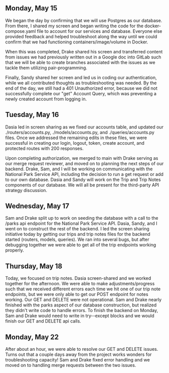 ## Monday, May 15

We began the day by confirming that we will use Postgres as our database. From there, I shared my screen and began writing the code for the docker-compose.yaml file to account for our services and database. Everyone else provided feedback and helped troubleshoot along the way until we could confirm that we had functioning containers/image/volume in Docker.

When this was completed, Drake shared his screen and transferred content from issues we had previously written out in a Google doc into GitLab such that we will be able to create branches associated with the issues as we tackle them utilizing pair-programming.

Finally, Sandy shared her screen and led us in coding our authentication, while we all contributed thoughts as troubleshooting was needed. By the end of the day, we still had a 401 Unauthorized error, because we did not successfully complete our "get" Account Query, which was preventing a newly created account from logging in.


## Tuesday, May 16

Dasia led in screen sharing as we fixed our accounts table, and updated our ./routers/accounts.py, ./models/accounts.py, and ./queries/accounts.py files. Once we addressed the remaining edits in these files, we were successful in creating our login, logout, token, create account, and protected routes with 200 responses.

Upon completing authorization, we merged to main with Drake serving as our merge request reviewer, and moved on to planning the next steps of our backend. Drake, Sam, and I will be working on communicating with the National Park Service API, including the decision to run a get request or add to our own database. Dasia and Sandy will work on the Trip and Trip Notes components of our database. We will all be present for the third-party API strategy discussion.


## Wednesday, May 17

Sam and Drake split up to work on seeding the database with a call to the /parks api endpoint for the National Park Service API. Dasia, Sandy, and I went on to construct the rest of the backend. I led the screen sharing initiative today by getting our trips and trip notes files for the backend started (routers, models, queries). We ran into several bugs, but after debugging together we were able to get all of the trip endpoints working properly.

## Thursday, May 18

Today, we focused on trip notes. Dasia screen-shared and we worked together for the afternoon. We were able to make adjustments/progress such that we received different errors each time we hit one of our trip note endpoints, but we were only able to get our POST endpoint for notes working. Our GET and DELETE were not operational. Sam and Drake nearly finished with the parks aspect of our database construction, but realized they didn't write code to handle errors. To finish the backend on Monday, Sam and Drake would need to write in try--except blocks and we would finish our GET and DELETE api calls.


## Monday, May 22

After about an hour, we were able to resolve our GET and DELETE issues. Turns out that a couple days away from the project works wonders for troubleshooting capacity! Sam and Drake fixed error handling and we moved on to handling merge requests between the two issues.
